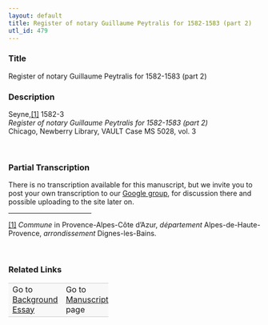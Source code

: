 ```yaml
---  
layout: default  
title: Register of notary Guillaume Peytralis for 1582-1583 (part 2)  
utl_id: 479
---
```


### Title

Register of notary Guillaume Peytralis for 1582-1583 (part 2)

### Description

<p>Seyne,<a href="#_ftn1" name="_ftnref1" title="" id="_ftnref1">[1]</a> 1582-3<br /><em>Register of notary Guillaume Peytralis for 1582-1583 (part 2)</em><br />
Chicago, Newberry Library, VAULT Case MS 5028, vol. 3</p>
<p> </p>


### Partial Transcription

<p>There is no transcription available for this manuscript, but we invite you to post your own transcription to our <a href="https://paleography.library.utoronto.ca/content/group-work">Google group</a>, for discussion there and possible uploading to the site later on.</p>
<div>
<hr align="left" size="1" width="33%" /><div id="ftn1">
<a href="#_ftnref1" name="_ftn1" title="" id="_ftn1">[1]</a> <em>Commune </em>in Provence-Alpes-Côte d’Azur, <em>département </em>Alpes-de-Haute-Provence, <em>arrondissement </em>Dignes-les-Bains.
</div>
</div>
<p> </p>


### Related Links

<table border="0.5" cellpadding="1" cellspacing="1" style="width: 200px; background-color:#F8F8F8;">
    <tbody style="border-color:#ccc">
        <tr style="border-color:#ccc">
            <td>Go to <a href="https://centerfordigitalhumanities.github.io/Newberry-French-paleography/_background_essay/479" target="_blank">Background Essay</a></td>
            <td>Go to <a href="https://centerfordigitalhumanities.github.io/Newberry-French-paleography/www/record.html?id=479" target="_blank">Manuscript</a> page</td>
        </tr>
    </tbody>
</table>